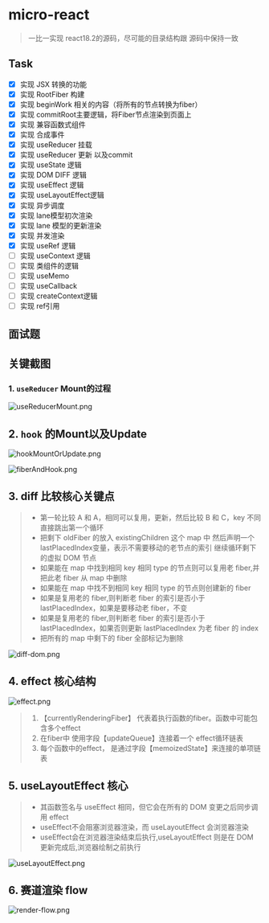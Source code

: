 # micro-react

> 一比一实现 react18.2的源码，尽可能的目录结构跟 源码中保持一致

## Task

- [x] 实现 JSX 转换的功能
- [x] 实现 RootFiber 构建
- [x] 实现 beginWork 相关的内容（将所有的节点转换为fiber）
- [x] 实现 commitRoot主要逻辑，将Fiber节点渲染到页面上
- [x] 实现 兼容函数式组件
- [x] 实现 合成事件
- [x] 实现 useReducer 挂载
- [x] 实现 useReducer 更新 以及commit
- [x] 实现 useState 逻辑
- [x] 实现 DOM DIFF 逻辑
- [x] 实现 useEffect 逻辑
- [x] 实现 useLayoutEffect逻辑
- [x] 实现 异步调度
- [x] 实现 lane模型初次渲染
- [x] 实现 lane 模型的更新渲染
- [x] 实现 并发渲染
- [x] 实现 useRef 逻辑
- [ ] 实现 useContext 逻辑
- [ ] 实现 类组件的逻辑
- [ ] 实现 useMemo
- [ ] 实现 useCallback
- [ ] 实现 createContext逻辑
- [ ] 实现 ref引用

## 面试题

## 关键截图

### 1. `useReducer` Mount的过程

![useReducerMount.png](images%2FuseReducerMount.png)

## 2. `hook` 的Mount以及Update

![hookMountOrUpdate.png](images%2FhookMountOrUpdate.png)

![fiberAndHook.png](images%2FfiberAndHook.png)

## 3. diff 比较核心关键点

> - 第一轮比较 A 和 A，相同可以复用，更新，然后比较 B 和 C，key 不同直接跳出第一个循环
> - 把剩下 oldFiber 的放入 existingChildren 这个 map 中 然后声明一个lastPlacedIndex变量，表示不需要移动的老节点的索引
>   继续循环剩下的虚拟 DOM 节点
> - 如果能在 map 中找到相同 key 相同 type 的节点则可以复用老 fiber,并把此老 fiber 从 map 中删除
> - 如果能在 map 中找不到相同 key 相同 type 的节点则创建新的 fiber
> - 如果是复用老的 fiber,则判断老 fiber 的索引是否小于 lastPlacedIndex，如果是要移动老 fiber，不变
> - 如果是复用老的 fiber,则判断老 fiber 的索引是否小于 lastPlacedIndex，如果否则更新 lastPlacedIndex 为老 fiber 的 index
> - 把所有的 map 中剩下的 fiber 全部标记为删除

![diff-dom.png](images%2Fdiff-dom.png)

## 4. effect 核心结构

![effect.png](images%2Feffect.png)

> 1. 【currentlyRenderingFiber】 代表着执行函数的fiber。函数中可能包含多个effect
> 2. 在fiber中 使用字段【updateQueue】连接着一个 effect循环链表
> 3. 每个函数中的effect， 是通过字段【memoizedState】来连接的单项链表

## 5. useLayoutEffect 核心

> - 其函数签名与 useEffect 相同，但它会在所有的 DOM 变更之后同步调用 effect
> - useEffect不会阻塞浏览器渲染，而 useLayoutEffect 会浏览器渲染
> - useEffect会在浏览器渲染结束后执行,useLayoutEffect 则是在 DOM 更新完成后,浏览器绘制之前执行

![useLayoutEffect.png](images%2FuseLayoutEffect.png)

## 6. 赛道渲染 flow

![render-flow.png](images%2Frender-flow.png)
